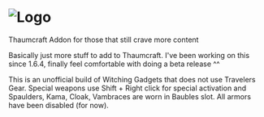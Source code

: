 ![Logo](https://raw.githubusercontent.com/BluSunrize/WitchingGadgets/master/src/main/resources/assets/witchinggadgets/logo.png)
==============

Thaumcraft Addon for those that still crave more content 

Basically just more stuff to add to Thaumcraft. I've been working on this since 1.6.4, finally feel comfortable with doing a beta release ^^

This is an unofficial build of Witching Gadgets that does not use Travelers Gear. Special weapons use Shift + Right click for special activation and Spaulders, Kama, Cloak, Vambraces are worn in Baubles slot. All armors have been disabled (for now). 

